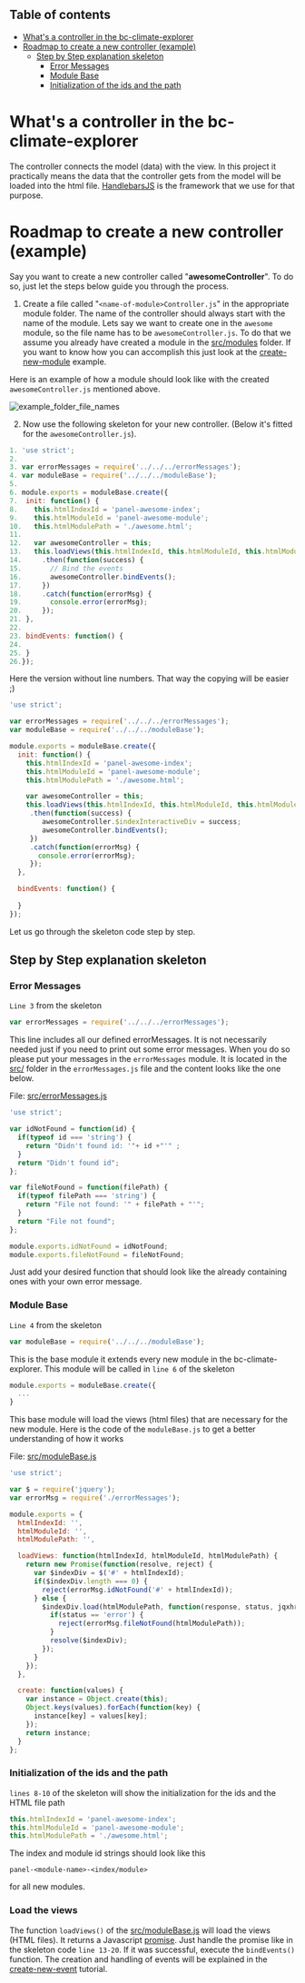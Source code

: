 ## Table of contents
- [What's a controller in the bc-climate-explorer](#whats-a-controller-in-the-bc-climate-explorer)
- [Roadmap to create a new controller (example)](#roadmap-to-create-a-new-controller-example)
    - [Step by Step explanation skeleton](#step-by-step-explanation-skeleton)
        - [Error Messages](#error-messages)
        - [Module Base](#module-base)
        - [Initialization of the ids and the path](#initialization-of-the-ids-and-the-path)
# What's a controller in the bc-climate-explorer
The controller connects the model (data) with the view. In this project it practically means the data that the controller gets from the model will be loaded into the html file. [HandlebarsJS](http://handlebarsjs.com/) is the framework that we use for that purpose.

# Roadmap to create a new controller (example)
Say you want to create a new controller called "**awesomeController**". To do so, just let the steps below guide you through the process.

1. Create a file called "`<name-of-module>Controller.js`" in the appropriate module folder. The name of the controller should always start with the name of the module. Lets say we want to create one in the `awesome` module, so the file name has to be `awesomeController.js`. To do that we assume you already have created a module in the [src/modules](../../src/modules) folder. If you want to know how you can accomplish this just look at the [create-new-module](../create-new-module) example.

Here is an example of how a module should look like with the created `awesomeController.js` mentioned above.

![example_folder_file_names](https://github.com/joeyklee/bc-climate-explorer/blob/master/examples/create-new-controller/images/example_folder_file_names.png)

2. Now use the following skeleton for your new controller. (Below it's fitted for the `awesomeController.js`).

```javascript
1. 'use strict';
2.
3. var errorMessages = require('../../../errorMessages');
4. var moduleBase = require('../../../moduleBase');
5.
6. module.exports = moduleBase.create({
7.  init: function() {
8.    this.htmlIndexId = 'panel-awesome-index';
9.    this.htmlModuleId = 'panel-awesome-module';
10.   this.htmlModulePath = './awesome.html';
11.
12.   var awesomeController = this;
13.   this.loadViews(this.htmlIndexId, this.htmlModuleId, this.htmlModulePath)
14.     .then(function(success) {
15.       // Bind the events
16.       awesomeController.bindEvents();
17.     })
18.     .catch(function(errorMsg) {
19.       console.error(errorMsg);
20.     });
21. },
22.
23. bindEvents: function() {
24.    
25. }
26.});
```

Here the version without line numbers. That way the copying will be easier ;)
```javascript
'use strict';

var errorMessages = require('../../../errorMessages');
var moduleBase = require('../../../moduleBase');

module.exports = moduleBase.create({
  init: function() {
    this.htmlIndexId = 'panel-awesome-index';
    this.htmlModuleId = 'panel-awesome-module';
    this.htmlModulePath = './awesome.html';

    var awesomeController = this;
    this.loadViews(this.htmlIndexId, this.htmlModuleId, this.htmlModulePath)
     .then(function(success) {
        awesomeController.$indexInteractiveDiv = success;
        awesomeController.bindEvents();
     })
     .catch(function(errorMsg) {
       console.error(errorMsg);
     });
  },

  bindEvents: function() {
    
  }
});
```

Let us go through the skeleton code step by step.
## Step by Step explanation skeleton
### Error Messages
`Line 3` from the skeleton
```javascript
var errorMessages = require('../../../errorMessages');
```

This line includes all our defined errorMessages. It is not necessarily needed just if you need to print out some error messages. When you do so please put your messages in the `errorMessages` module. It is located in the [src/](../../src) folder in the `errorMessages.js` file and the content looks like the one below.

File: [src/errorMessages.js](../../src/errorMessages.js)
```javascript
'use strict';

var idNotFound = function(id) {
  if(typeof id === 'string') {
    return "Didn't found id: '"+ id +"'" ;
  }
  return "Didn't found id";
};

var fileNotFound = function(filePath) {
  if(typeof filePath === 'string') {
    return "File not found: '" + filePath + "'";
  }
  return "File not found";
};

module.exports.idNotFound = idNotFound;
module.exports.fileNotFound = fileNotFound;
```
Just add your desired function that should look like the already containing ones with your own error message.

### Module Base
`Line 4` from the skeleton 
```javascript
var moduleBase = require('../../../moduleBase');
```
This is the base module it extends every new module in the bc-climate-explorer. This module will be called in `line 6` of the skeleton
```javascript
module.exports = moduleBase.create({
  ...
}
```

This base module will load the views (html files) that are necessary for the new module. Here is the code of the `moduleBase.js` to get a better understanding of how it works

File: [src/moduleBase.js](../../src/moduleBase.js)
```javascript
'use strict';

var $ = require('jquery');
var errorMsg = require('./errorMessages');

module.exports = {
  htmlIndexId: '',
  htmlModuleId: '',
  htmlModulePath: '',

  loadViews: function(htmlIndexId, htmlModuleId, htmlModulePath) {
    return new Promise(function(resolve, reject) {
      var $indexDiv = $('#' + htmlIndexId);
      if($indexDiv.length === 0) {
        reject(errorMsg.idNotFound('#' + htmlIndexId));
      } else {
        $indexDiv.load(htmlModulePath, function(response, status, jqxhr) {
          if(status == 'error') {
            reject(errorMsg.fileNotFound(htmlModulePath));
          }
          resolve($indexDiv);
        });
      }
    });
  },

  create: function(values) {
    var instance = Object.create(this);
    Object.keys(values).forEach(function(key) {
      instance[key] = values[key];
    });
    return instance;
  }
};
```

### Initialization of the ids and the path
`lines 8-10` of the skeleton will show the initialization for the ids and the HTML file path 

```javascript
this.htmlIndexId = 'panel-awesome-index';
this.htmlModuleId = 'panel-awesome-module';
this.htmlModulePath = './awesome.html';
```

The index and module id strings should look like this 
```
panel-<module-name>-<index/module>
``` 
for all new modules.

### Load the views
The function `loadViews()` of the [src/moduleBase.js](../../src/moduleBase.js) will load the views (HTML files). It returns a Javascript [promise](https://developer.mozilla.org/en/docs/Web/JavaScript/Reference/Global_Objects/Promise). Just handle the promise like in the skeleton code `line 13-20`. If it was successful, execute the `bindEvents()` function. The creation and handling of events will be explained in the [create-new-event](../create-new-event) tutorial.